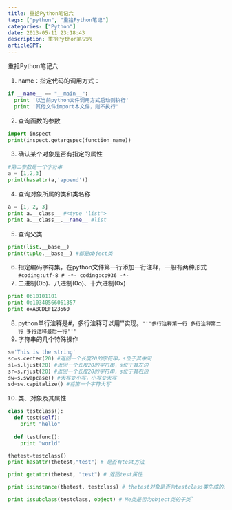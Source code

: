 ```yaml
---
title: 重拾Python笔记六
tags: ["python", "重拾Python笔记"]
categories: ["Python"]
date: 2013-05-11 23:18:43
description: 重拾Python笔记六
articleGPT: 
---
```


重拾Python笔记六  

  1. name：指定代码的调用方式：
  
```python
if __name__ == "__main__":
  print '以当前python文件调用方式启动则执行'
  print '其他文件import本文件，则不执行'
```

  2. 查询函数的参数
```python
import inspect
print(inspect.getargspec(function_name))
```

  3. 确认某个对象是否有指定的属性
```python
#第二参数是一个字符串
a = [1,2,3]
print(hasattr(a,'append'))
```

  4. 查询对象所属的类和类名称
```python
a = [1, 2, 3]
print a.__class__ #<type 'list'>
print a.__class__.__name__ #list
```

  5. 查询父类

```python
print(list.__base__)
print(tuple.__base__) #都是object类
```

  6. 指定编码字符集，在python文件第一行添加一行注释，一般有两种形式`#coding:utf-8 # -*- coding:cp936 -*- `
  7. 二进制(0b)、八进制(0o)、十六进制(0x)
```python
print 0b10101101
print 0o10340566061357
print oxABCDEF123560
```
  8. python单行注释是#，多行注释可以用”’实现。`'''多行注释第一行 多行注释第二行 多行注释最后一行''' `
  9. 字符串的几个特殊操作
```python
s='This is the string'
sc=s.center(20) #返回一个长度20的字符串，s位于其中间
sl=s.ljust(20) #返回一个长度20的字符串，s位于其左边
sr=s.rjust(20) #返回一个长度20的字符串，s位于其右边
sw=s.swapcase() #大写变小写，小写变大写
sd=sw.capitalize() #将第一个字符大写
```

  10. 类、对象及其属性

```python
class testclass():
  def test(self):
    print "hello"
  
  def testfunc():
    print "world"

thetest=testclass()
print hasattr(thetest,"test") # 是否有test方法

print getattr(thetest, "test") # 返回test属性

print isinstance(thetest, testclass) # thetest对象是否为testclass类生成的对象 (一个instance) 

print issubclass(testclass, object) # Me类是否为object类的子类`
```
